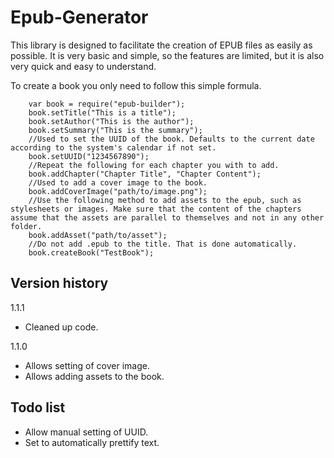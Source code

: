 Epub-Generator
==============

This library is designed to facilitate the creation of EPUB files as easily as possible. It is very basic and simple, so the features are limited, but it is also very quick and easy to understand.

To create a book you only need to follow this simple formula.

        var book = require("epub-builder");
        book.setTitle("This is a title");
        book.setAuthor("This is the author");
        book.setSummary("This is the summary");
        //Used to set the UUID of the book. Defaults to the current date according to the system's calendar if not set.
        book.setUUID("1234567890");
        //Repeat the following for each chapter you with to add.
        book.addChapter("Chapter Title", "Chapter Content");
        //Used to add a cover image to the book.
        book.addCoverImage("path/to/image.png");
        //Use the following method to add assets to the epub, such as stylesheets or images. Make sure that the content of the chapters assume that the assets are parallel to themselves and not in any other folder.
        book.addAsset("path/to/asset");
        //Do not add .epub to the title. That is done automatically.
        book.createBook("TestBook");


Version history
---------------
1.1.1
- Cleaned up code.

1.1.0
- Allows setting of cover image.
- Allows adding assets to the book.



Todo list
---------
- Allow manual setting of UUID.
- Set to automatically prettify text.

